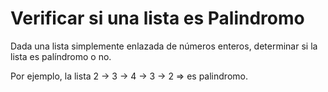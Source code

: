 # Verificar si una lista es Palindromo

Dada una lista simplemente enlazada de números enteros, determinar si la lista es palíndromo o no.  

Por ejemplo, la lista  2 -> 3 -> 4 -> 3 -> 2  => es palindromo. 

